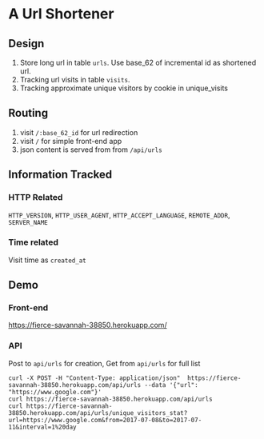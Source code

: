 # A Url Shortener

## Design

1. Store long url in table `urls`. Use base_62 of incremental id as shortened url.
2. Tracking url visits in table `visits`.
3. Tracking approximate unique visitors by cookie in unique_visits

## Routing

1. visit `/:base_62_id` for url redirection
2. visit `/` for simple front-end app
3. json content is served from from `/api/urls`

## Information Tracked

### HTTP Related
`HTTP_VERSION`, `HTTP_USER_AGENT`, `HTTP_ACCEPT_LANGUAGE`, `REMOTE_ADDR`, `SERVER_NAME`

### Time related
Visit time as `created_at`

## Demo

### Front-end

https://fierce-savannah-38850.herokuapp.com/

### API

Post to `api/urls` for creation, Get from `api/urls` for full list

```
curl -X POST -H "Content-Type: application/json"  https://fierce-savannah-38850.herokuapp.com/api/urls --data '{"url": "https://www.google.com"}'
curl https://fierce-savannah-38850.herokuapp.com/api/urls
curl https://fierce-savannah-38850.herokuapp.com/api/urls/unique_visitors_stat?url=https://www.google.com&from=2017-07-08&to=2017-07-11&interval=1%20day
```
